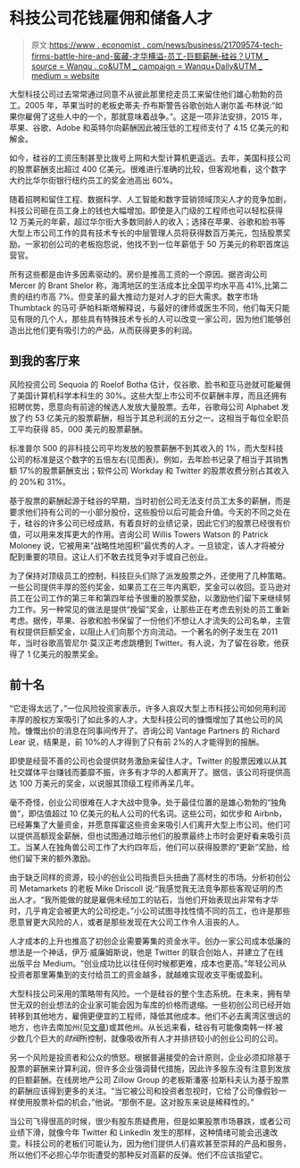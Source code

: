 # 科技公司花钱雇佣和储备人才

> 原文:[https://www . economist . com/news/business/21709574-tech-firms-battle-hire-and-窖藏-才华横溢-员工-巨额薪酬-硅谷？UTM _ source = Wanqu . co&UTM _ campaign = Wanqu+Daily&UTM _ medium = website](https://www.economist.com/news/business/21709574-tech-firms-battle-hire-and-hoard-talented-employees-huge-pay-packages-silicon-valley?utm_source=wanqu.co&utm_campaign=Wanqu+Daily&utm_medium=website)

大型科技公司过去常常通过同意不从彼此那里挖走员工来留住他们雄心勃勃的员工。2005 年，苹果当时的老板史蒂夫·乔布斯警告谷歌创始人谢尔盖·布林说:“如果你雇佣了这些人中的一个，那就意味着战争。”。这是一项非法安排，2015 年，苹果、谷歌、Adobe 和英特尔向薪酬因此被压低的工程师支付了 4.15 亿美元的和解金。

如今，硅谷的工资压制甚至比拨号上网和大型计算机更遥远。去年，美国科技公司的股票薪酬支出超过 400 亿美元。很难进行准确的比较，但客观地看，这个数字大约比华尔街银行纽约员工的奖金池高出 60%。

随着招聘和留住工程、数据科学、人工智能和数字营销领域顶尖人才的竞争加剧，科技公司砸在员工身上的钱也大幅增加。即使是入门级的工程师也可以轻松获得 12 万美元的年薪，超过华尔街大多数同龄人的收入；选择在苹果、谷歌和脸书等大型上市公司工作的具有技术专长的中层管理人员将获得数百万美元，包括股票奖励。一家初创公司的老板抱怨说，他找不到一位年薪低于 50 万美元的称职首席运营官。

所有这些都是由许多因素驱动的。房价是推高工资的一个原因。据咨询公司 Mercer 的 Brant Shelor 称，海湾地区的生活成本比全国平均水平高 41%,比第二贵的纽约市高 7%。但变革的最大推动力是对人才的巨大需求。数字市场 Thumbtack 的马可·萨帕科斯塔解释说，与最好的律师或医生不同，他们每天只能见有限的几个人，那些具有特殊技术专长的人可以改变一家公司，因为他们能够创造出比他们更有吸引力的产品，从而获得更多的利润。

## 到我的客厅来

风险投资公司 Sequoia 的 Roelof Botha 估计，仅谷歌、脸书和亚马逊就可能雇佣了美国计算机科学本科生的 30%。这些大型上市公司不仅薪酬丰厚，而且还拥有招聘优势，愿意向有前途的候选人发放大量股票。去年，谷歌母公司 Alphabet 发放了约 53 亿美元的股票薪酬，相当于其总利润的五分之一。这相当于每位全职员工平均获得 85，000 美元的股票薪酬。



标准普尔 500 的非科技公司平均发放的股票薪酬不到其收入的 1%，而大型科技公司的标准是这个数字的五倍左右(见图表)。例如，去年脸书记录了相当于其销售额 17%的股票薪酬支出；软件公司 Workday 和 Twitter 的股票收费分别占其收入的 20%和 31%。

基于股票的薪酬起源于硅谷的早期，当时初创公司无法支付员工太多的薪酬，而是要求他们持有公司的一小部分股份，这些股份以后可能会升值。今天的不同之处在于，硅谷的许多公司已经成熟，有着良好的业绩记录，因此它们的股票已经很有价值，可以用来发挥更大的作用。咨询公司 Willis Towers Watson 的 Patrick Moloney 说，它被用来“战略性地囤积”最优秀的人才。一旦锁定，该人才将被分配到重要的项目。这让人们不敢去找竞争对手或自己创业。

为了保持对顶级员工的控制，科技巨头们除了派发股票之外，还使用了几种策略。一些公司提供丰厚的签约奖金，如果员工在三年内离职，奖金可以收回。亚马逊对员工在公司工作的第三年和第四年给予很重的股票奖励，以激励他们留下来继续努力工作。另一种常见的做法是提供“挽留”奖金，让那些正在考虑去别处的员工重新考虑。据传，苹果、谷歌和脸书保留了一份他们不想让人才流失的公司名单，主管有权提供巨额奖金，以阻止人们向那个方向流动。一个著名的例子发生在 2011 年，当时谷歌高管尼尔·莫汉正考虑跳槽到 Twitter。有人说，为了留在谷歌，他获得了 1 亿美元的股票奖金。



## 前十名

“它走得太远了，”一位风险投资家表示，许多人哀叹大型上市科技公司如何用利润丰厚的股权方案吸引了如此多的人才。大型科技公司的慷慨增加了其他公司的风险。慷慨出价的消息在同事间传开了。咨询公司 Vantage Partners 的 Richard Lear 说，结果是，前 10%的人才得到了只有前 2%的人才能得到的报酬。

即使是经营不善的公司也会提供财务激励来留住人才。Twitter 的股票因难以从其社交媒体平台赚钱而萎靡不振，许多有才华的人都离开了。据信，该公司将提供高达 100 万美元的奖金，以说服其顶级工程师再呆几年。

毫不奇怪，创业公司很难在人才大战中竞争。处于最佳位置的是雄心勃勃的“独角兽”，即估值超过 10 亿美元的私人公司的代名词。这些公司，如优步和 Airbnb，已经筹集了大量资金，并愿意挥霍这些资金来吸引人们离开大型上市公司。他们可以提供高额现金薪酬，但也试图通过暗示他们的股票最终上市时会更好看来吸引员工。当某人在独角兽公司工作了大约四年后，他们可以获得股票的“更新”奖励，给他们留下来的额外激励。

由于缺乏同样的资源，较小的创业公司指责巨头扭曲了高材生的市场。分析初创公司 Metamarkets 的老板 Mike Driscoll 说:“我感觉我无法竞争那些客观证明的杰出人才。“我所能做的就是雇佣未经加工的钻石，当他们开始表现出非常有才华时，几乎肯定会被更大的公司挖走。”小公司试图寻找性情不同的员工，也许是那些愿意冒更大风险的人，或者是那些发现在大公司工作令人沮丧的人。

人才成本的上升也推高了初创企业需要筹集的资金水平。创办一家公司成本低廉的想法是一个神话，伊万·威廉姆斯说，他是 Twitter 的联合创始人，并建立了在线出版平台 Medium。“创业成功比以往任何时候都更难，成本也更高。”年轻公司从投资者那里筹集到的支付给员工的资金越多，就越难实现收支平衡或盈利。

大型科技公司采用的策略带有风险。一个是硅谷的整个生态系统。在未来，拥有举世无双的创业想法的企业家可能会因为车库的价格而退缩。一些初创公司已经开始转移到其他地方，雇佣更便宜的工程师，降低其他成本。他们不必去离湾区很远的地方，也许去南加州(见[文章](/business/2016/11/05/los-angeles-booms-as-a-startup-hub))或其他州。从长远来看，硅谷有可能像南韩一样:被少数几个巨大的*财阀*所控制，就像吸收所有人才并排挤较小的创业公司的公司。

另一个风险是投资者和公众的愤怒。根据普遍接受的会计原则，企业必须扣除基于股票的薪酬来计算利润，但许多企业强调替代措施，因此许多股东没有注意到发放的巨额薪酬。在线房地产公司 Zillow Group 的老板斯潘塞·拉斯科夫认为基于股票的薪酬应该得到更多的关注。“当它被公司和投资者忽视时，它给了公司像假钞一样使用股票补偿的机会，”他说。“那倒不是。这对股东来说是稀释性的。”

当公司飞得很高的时候，很少有股东质疑费用，但是如果股票市场暴跌，或者公司业绩下滑，就像今年 Twitter 和 LinkedIn 发生的那样，这种情绪可能会迅速改变。科技公司的老板们可能认为，因为他们提供人们喜欢甚至崇拜的产品和服务，所以他们不必担心华尔街遭受的那种反对高薪的反弹。他们不应该指望它。